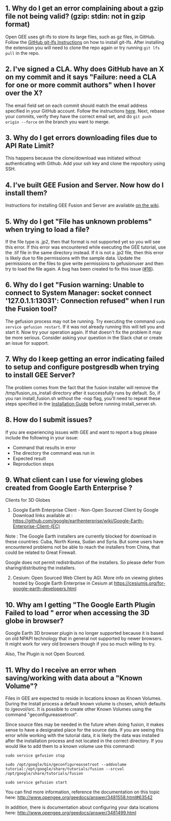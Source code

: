 ## 1. Why do I get an error complaining about a gzip file not being valid? (gzip: stdin: not in gzip format)
Open GEE uses git-lfs to store its large files, such as gz files, in GitHub. Follow the [GitHub git-lfs Instructions](https://git-lfs.github.com/) on how to install git-lfs. After installing the extension you will need to clone the repo again or try running `git lfs pull` in the repo.
## 2. I've signed a CLA. Why does GitHub have an X on my commit and it says "Failure: need a CLA for one or more commit authors" when I hover over the X?
The email field set on each commit should match the email address specified in your GitHub account. Follow the instructions [here](https://help.github.com/articles/setting-your-email-in-git/). Next, rebase your commits, verify they have the correct email set, and do `git push origin --force` on the branch you want to merge.

## 3. Why do I get errors downloading files due to API Rate Limit?
This happens because the clone/download was initiated without authenticating with Github. Add your ssh key and clone the repository using SSH.

## 4. I’ve built GEE Fusion and Server. Now how do I install them?
Instructions for installing GEE Fusion and Server are available [on the wiki](https://github.com/google/earthenterprise/wiki/Install-Fusion-or-Earth-Server).

## 5. Why do I get "File has unknown problems" when trying to load a file?
If the file type is .jp2, then that format is not supported yet so you will see this error. If this error was encountered while executing the GEE tutorial, use the .tif file in the same directory instead.
If it is not a .jp2 file, then this error is likely due to file permissions with the sample data. Update the permissions on the files to give write permissions to gefusionuser and then try to load the file again. A bug has been created to fix this issue ([#16](https://github.com/google/earthenterprise/issues/16)).

## 6. Why do I get "Fusion warning: Unable to connect to System Manager: socket connect '127.0.1.1:13031': Connection refused" when I run the Fusion tool?
The gefusion process may not be running. Try executing the command `sudo service gefusion restart`. If it was not already running this will tell you and start it. Now try your operation again. If that doesn't fix the problem it may be more serious. Consider asking your question in the Slack chat or create an issue for support.

## 7. Why do I keep getting an error indicating failed to setup and configure postgresdb when trying to install GEE Server?
The problem comes from the fact that the fusion installer will remove the /tmp/fusion_os_install directory after it successfully runs by default. So, if you ran install_fusion.sh without the -nop flag, you'll need to repeat these steps specified in the [Installation Guide](https://github.com/google/earthenterprise/wiki/Install-Fusion-or-Earth-Server#building-the-install-package) before running install_server.sh.

## 8. How do I submit issues?
If you are experiencing issues with GEE and want to report a bug please include the following in your issue:
* Command that results in error
* The directory the command was run in
* Expected result
* Reproduction steps

## 9. What client can I use for viewing globes created from Google Earth Enterprise ?

Clients for 3D Globes

1. Google Earth Enterprise Client - Non-Open Sourced Client by Google
Download links available at :
https://github.com/google/earthenterprise/wiki/Google-Earth-Enterprise-Client-(EC)

Note : The Google Earth installers are currently blocked for download in these countries: Cuba, North Korea, Sudan and Syria. But some users have encountered problems not be able to reach the installers from China, that could be related to Great Firewall.

Google does not permit redistribution of the installers. So please defer from sharing/distributing the installers.

2.  Cesium:
Open Sourced Web Client by AGI.
More info on viewing globes hosted by Google Earth Enterprise in Cesium at https://cesiumjs.org/for-google-earth-developers.html

## 10. Why am I getting "The Google Earth Plugin Failed to load " error when accessing the 3D globe in browser?

Google Earth 3D browser plugin is no longer supported because it is based on old NPAPI technology that in general not supported by newer browsers. It might work for very old browsers though if you so much willing to try. 

Also, The Plugin is not Open Sourced.

## 11. Why do I receive an error when saving/working with data about a "Known Volume"?

Files in GEE are expected to reside in locations known as Known Volumes. During the Install process a default known volume is chosen, which defaults to /geovol/src. It is possible to create other Known Volumes using the command "geconfigureassetroot". 

Since source files may be needed in the future when doing fusion, it makes sense to have a designated place for the source data. If you are seeing this error while working with the tutorial data, it is likely the data was installed after the installation process and not located in the correct directory. If you would like to add them to a known volume use this command:

```
sudo service gefusion stop

sudo /opt/google/bin/geconfigureassetroot --addvolume tutorial:/opt/google/share/tutorials/fusion --srcvol /opt/google/share/tutorials/fusion

sudo service gefusion start
```

You can find more information, reference the documentation on this topic here: http://www.opengee.org/geedocs/answer/3481558.html#63542

In addition, there is documentation about configuring your data locations here: http://www.opengee.org/geedocs/answer/3481499.html 
